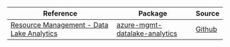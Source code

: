 | Reference | Package | Source |
|---|---|---|
|[Resource Management - Data Lake Analytics](mgmt-datalake-analytics-readme.md)|[azure-mgmt-datalake-analytics](https://pypi.org/project/azure-mgmt-datalake-analytics)|[Github](https://github.com/Azure/azure-sdk-for-python/blob/main/sdk/datalake/azure-mgmt-datalake-analytics)|
